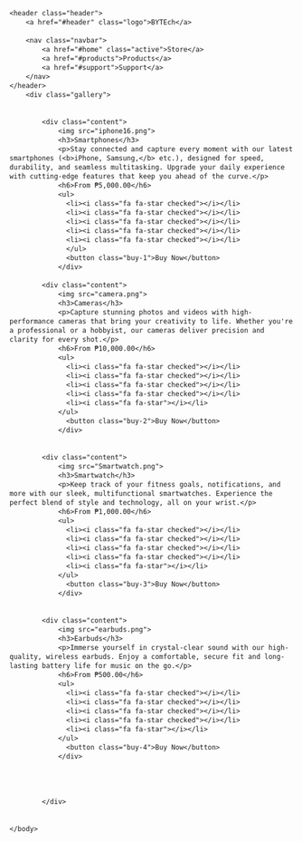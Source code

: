 
<!DOCTYPE html>
<html>
    <head>
        <title>BYTEch</title>
        <meta charset="utf-8">
        <meta name="viewport" content="width=device-width, initial-scale=1.0">
        <link rel="stylesheet" href="https://cdnjs.cloudflare.com/ajax/libs/font-awesome/6.6.0/css/all.min.css" integrity="sha512-Kc323vGBEqzTmouAECnVceyQqyqdsSiqLQISBL29aUW4U/M7pSPA/gEUZQqv1cwx4OnYxTxve5UMg5GT6L4JJg==" crossorigin="anonymous" referrerpolicy="no-referrer" />
        <link rel="stylesheet" href="style.css">
    </head>
    <body>
        
    <header class="header">
        <a href="#header" class="logo">BYTEch</a>

        <nav class="navbar">
            <a href="#home" class="active">Store</a>
            <a href="#products">Products</a>
            <a href="#support">Support</a>
        </nav>
    </header>
        <div class="gallery">
          

            <div class="content">
                <img src="iphone16.png">
                <h3>Smartphones</h3>
                <p>Stay connected and capture every moment with our latest smartphones (<b>iPhone, Samsung,</b> etc.), designed for speed, durability, and seamless multitasking. Upgrade your daily experience with cutting-edge features that keep you ahead of the curve.</p>
                <h6>From ₱5,000.00</h6>
                <ul>
                  <li><i class="fa fa-star checked"></i></li>
                  <li><i class="fa fa-star checked"></i></li>
                  <li><i class="fa fa-star checked"></i></li>
                  <li><i class="fa fa-star checked"></i></li>
                  <li><i class="fa fa-star checked"></i></li>
                  </ul>
                  <button class="buy-1">Buy Now</button>
                </div>

            <div class="content">
                <img src="camera.png">
                <h3>Cameras</h3>
                <p>Capture stunning photos and videos with high-performance cameras that bring your creativity to life. Whether you're a professional or a hobbyist, our cameras deliver precision and clarity for every shot.</p>
                <h6>From ₱10,000.00</h6>
                <ul>
                  <li><i class="fa fa-star checked"></i></li>
                  <li><i class="fa fa-star checked"></i></li>
                  <li><i class="fa fa-star checked"></i></li>
                  <li><i class="fa fa-star checked"></i></li>
                  <li><i class="fa fa-star"></i></li>
                </ul>
                  <button class="buy-2">Buy Now</button>
                </div>

            
            <div class="content">
                <img src="Smartwatch.png">
                <h3>Smartwatch</h3>
                <p>Keep track of your fitness goals, notifications, and more with our sleek, multifunctional smartwatches. Experience the perfect blend of style and technology, all on your wrist.</p>
                <h6>From ₱1,000.00</h6>
                <ul>
                  <li><i class="fa fa-star checked"></i></li>
                  <li><i class="fa fa-star checked"></i></li>
                  <li><i class="fa fa-star checked"></i></li>
                  <li><i class="fa fa-star checked"></i></li>
                  <li><i class="fa fa-star"></i></li>
                </ul>
                  <button class="buy-3">Buy Now</button>
                </div>
            

            <div class="content">
                <img src="earbuds.png">
                <h3>Earbuds</h3>
                <p>Immerse yourself in crystal-clear sound with our high-quality, wireless earbuds. Enjoy a comfortable, secure fit and long-lasting battery life for music on the go.</p>
                <h6>From ₱500.00</h6>
                <ul>
                  <li><i class="fa fa-star checked"></i></li>
                  <li><i class="fa fa-star checked"></i></li>
                  <li><i class="fa fa-star checked"></i></li>
                  <li><i class="fa fa-star checked"></i></li>
                  <li><i class="fa fa-star"></i></li>
                </ul>
                  <button class="buy-4">Buy Now</button>
                </div>



                
            </div>


    </body>
</html>
